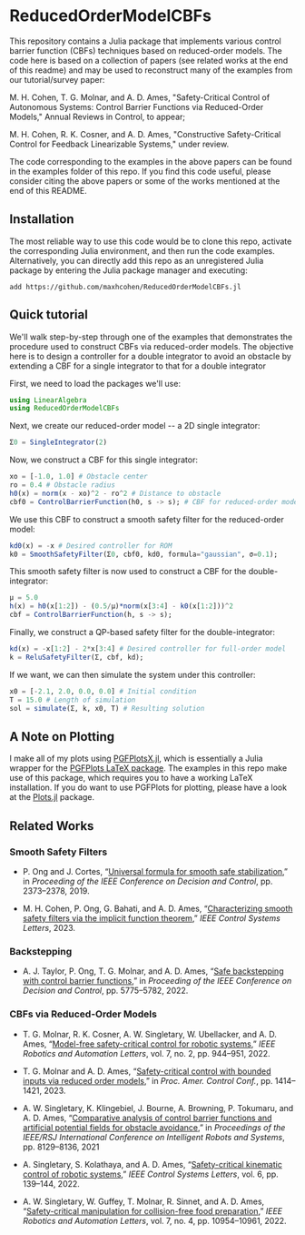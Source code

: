 # ReducedOrderModelCBFs

This repository contains a Julia package that implements various control barrier function (CBFs) techniques based on reduced-order models. The code here is based on a collection of papers (see related works at the end of this readme) and may be used to reconstruct many of the examples from our tutorial/survey paper:

 M. H. Cohen, T. G. Molnar, and A. D. Ames, "Safety-Critical Control of Autonomous Systems: Control Barrier Functions via Reduced-Order Models," Annual Reviews in Control, to appear;

 M. H. Cohen, R. K. Cosner, and A. D. Ames, "Constructive Safety-Critical Control for Feedback Linearizable Systems," under review.

The code corresponding to the examples in the above papers can be found in the examples folder of this repo. If you find this code useful, please consider citing the above papers or some of the works mentioned at the end of this README.

## Installation
The most reliable way to use this code would be to clone this repo, activate the corresponding Julia environment, and then run the code examples. Alternatively, you can directly add this repo as an unregistered Julia package by entering the Julia package manager and executing:

    add https://github.com/maxhcohen/ReducedOrderModelCBFs.jl

## Quick tutorial
We'll walk step-by-step through one of the examples that demonstrates the procedure used to construct CBFs via reduced-order models. The objective here is to design a controller for a double integrator to avoid an obstacle by extending a CBF for a single integrator to that for a double integrator

First, we need to load the packages we'll use:

```julia
using LinearAlgebra
using ReducedOrderModelCBFs
```

Next, we create our reduced-order model -- a 2D single integrator:
```julia
Σ0 = SingleIntegrator(2)
```

Now, we construct a CBF for this single integrator:
```julia
xo = [-1.0, 1.0] # Obstacle center
ro = 0.4 # Obstacle radius
h0(x) = norm(x - xo)^2 - ro^2 # Distance to obstacle
cbf0 = ControlBarrierFunction(h0, s -> s); # CBF for reduced-order model
```

We use this CBF to construct a smooth safety filter for the reduced-order model:
```julia
kd0(x) = -x # Desired controller for ROM
k0 = SmoothSafetyFilter(Σ0, cbf0, kd0, formula="gaussian", σ=0.1);
```

This smooth safety filter is now used to construct a CBF for the double-integrator:
```julia
μ = 5.0
h(x) = h0(x[1:2]) - (0.5/μ)*norm(x[3:4] - k0(x[1:2]))^2
cbf = ControlBarrierFunction(h, s -> s);
```

Finally, we construct a QP-based safety filter for the double-integrator:
```julia
kd(x) = -x[1:2] - 2*x[3:4] # Desired controller for full-order model
k = ReluSafetyFilter(Σ, cbf, kd);
```

If we want, we can then simulate the system under this controller:
```julia
x0 = [-2.1, 2.0, 0.0, 0.0] # Initial condition
T = 15.0 # Length of simulation
sol = simulate(Σ, k, x0, T) # Resulting solution
```

## A Note on Plotting
I make all of my plots using [PGFPlotsX.jl](https://github.com/KristofferC/PGFPlotsX.jl), which is essentially a Julia wrapper for the [PGFPlots LaTeX package](https://www.overleaf.com/learn/latex/Pgfplots_package). The examples in this repo make use of this package, which requires you to have a working LaTeX installation. If you do want to use PGFPlots for plotting, please have a look at the [Plots.jl](https://github.com/JuliaPlots/Plots.jl) package.

## Related Works

### Smooth Safety Filters
- P. Ong and J. Cortes, “[Universal formula for smooth safe stabilization](https://ieeexplore.ieee.org/abstract/document/9030225),” in *Proceeding of the IEEE Conference on Decision and Control*, pp. 2373–2378, 2019.

- M. H. Cohen, P. Ong, G. Bahati, and A. D. Ames, “[Characterizing smooth safety filters via the implicit function theorem](https://ieeexplore.ieee.org/abstract/document/10352951),” *IEEE Control Systems Letters*, 2023.

### Backstepping
- A. J. Taylor, P. Ong, T. G. Molnar, and A. D. Ames, “[Safe backstepping with control barrier functions](https://ieeexplore.ieee.org/abstract/document/9992763),” in *Proceeding of the IEEE Conference on Decision and Control*, pp. 5775–5782, 2022.

### CBFs via Reduced-Order Models
- T. G. Molnar, R. K. Cosner, A. W. Singletary, W. Ubellacker,
and A. D. Ames, “[Model-free safety-critical control for robotic
systems](https://ieeexplore.ieee.org/abstract/document/9652122),” *IEEE Robotics and Automation Letters*, vol. 7, no. 2,
pp. 944–951, 2022.

- T. G. Molnar and A. D. Ames, “[Safety-critical control with
bounded inputs via reduced order models](https://arxiv.org/abs/2303.03247),” in *Proc. Amer. Control Conf.*, pp. 1414–1421, 2023.

- A. W. Singletary, K. Klingebiel, J. Bourne, A. Browning,
P. Tokumaru, and A. D. Ames, “[Comparative analysis of control barrier functions and artificial potential fields for obstacle avoidance](https://ieeexplore.ieee.org/abstract/document/9636670),” in *Proceedings of the IEEE/RSJ International Conference on Intelligent Robots and Systems*, pp. 8129–8136,
2021

- A. Singletary, S. Kolathaya, and A. D. Ames, “[Safety-critical
kinematic control of robotic systems](https://ieeexplore.ieee.org/abstract/document/9319250),” *IEEE Control Systems Letters*,
vol. 6, pp. 139–144, 2022.

- A. W. Singletary, W. Guffey, T. Molnar, R. Sinnet, and
A. D. Ames, “[Safety-critical manipulation for collision-free food
preparation](https://ieeexplore.ieee.org/abstract/document/9834089),” *IEEE Robotics and Automation Letters*, vol. 7,
no. 4, pp. 10954–10961, 2022.